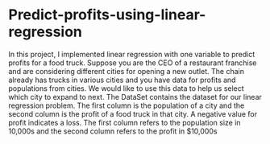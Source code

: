 # Predict-profits-using-linear-regression
In this project, I implemented linear regression with one variable to predict profits for a food truck. Suppose you are the CEO of a restaurant franchise and are considering different cities for opening a new outlet. The chain already has trucks in various cities and you have data for profits and populations from cities. We would like to use this data to help us select which city to expand to next.  The DataSet contains the dataset for our linear regression problem. The first column is the population of a city and the second column is the profit of a food truck in that city. A negative value for profit indicates a loss. The first column refers to the population size in 10,000s and the second column refers to the profit in $10,000s
